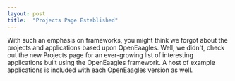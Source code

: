 ```yaml
---
layout: post
title:  "Projects Page Established"
---
```

With such an emphasis on frameworks, you might think we forgot about the projects and applications based upon OpenEaagles. Well, we didn't, check out the new Projects page for an ever-growing list of interesting applications built using the OpenEaagles framework. A host of example applications is included with each OpenEaagles version as well.
